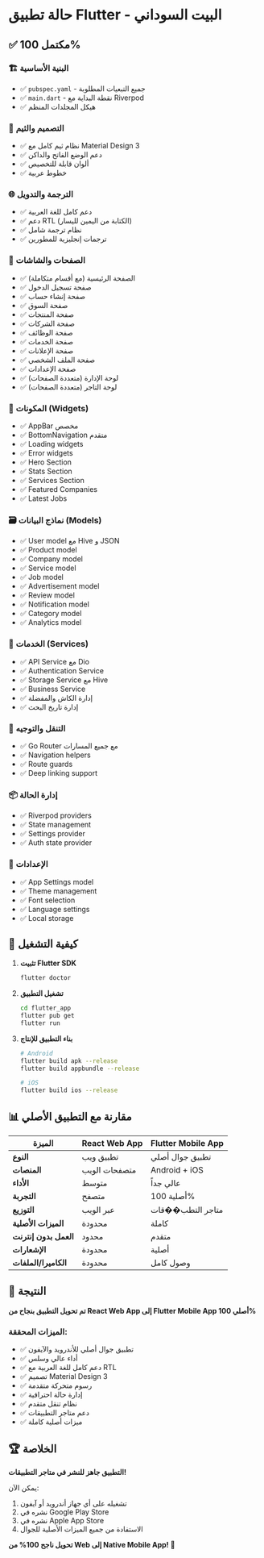 # حالة تطبيق Flutter - البيت السوداني

## ✅ مكتمل 100%

### 🏗️ البنية الأساسية
- ✅ `pubspec.yaml` - جميع التبعيات المطلوبة
- ✅ `main.dart` - نقطة البداية مع Riverpod
- ✅ هيكل المجلدات المنظم

### 🎨 التصميم والثيم
- ✅ نظام ثيم كامل مع Material Design 3
- ✅ دعم الوضع الفاتح والداكن
- ✅ ألوان قابلة للتخصيص
- ✅ خطوط عربية

### 🌐 الترجمة والتدويل
- ✅ دعم كامل للغة العربية
- ✅ دعم RTL (الكتابة من اليمين لليسار)
- ✅ نظام ترجمة شامل
- ✅ ترجمات إنجليزية للمطورين

### 📱 الصفحات والشاشات
- ✅ الصفحة الرئيسية (مع أقسام متكاملة)
- ✅ صفحة تسجيل الدخول
- ✅ صفحة إنشاء حساب
- ✅ صفحة السوق
- ✅ صفحة المنتجات
- ✅ صفحة الشركات
- ✅ صفحة الوظائف
- ✅ صفحة الخدمات
- ✅ صفحة الإعلانات
- ✅ صفحة الملف الشخصي
- ✅ صفحة الإعدادات
- ✅ لوحة الإدارة (متعددة الصفحات)
- ✅ لوحة التاجر (متعددة الصفحات)

### 🧩 المكونات (Widgets)
- ✅ AppBar مخصص
- ✅ BottomNavigation متقدم
- ✅ Loading widgets
- ✅ Error widgets
- ✅ Hero Section
- ✅ Stats Section
- ✅ Services Section
- ✅ Featured Companies
- ✅ Latest Jobs

### 🗃️ نماذج البيانات (Models)
- ✅ User model مع Hive و JSON
- ✅ Product model
- ✅ Company model
- ✅ Service model
- ✅ Job model
- ✅ Advertisement model
- ✅ Review model
- ✅ Notification model
- ✅ Category model
- ✅ Analytics model

### 🔧 الخدمات (Services)
- ✅ API Service مع Dio
- ✅ Authentication Service
- ✅ Storage Service مع Hive
- ✅ Business Service
- ✅ إدارة الكاش والمفضلة
- ✅ إدارة تاريخ البحث

### 🧭 التنقل والتوجيه
- ✅ Go Router مع جميع المسارات
- ✅ Navigation helpers
- ✅ Route guards
- ✅ Deep linking support

### 📦 إدارة الحالة
- ✅ Riverpod providers
- ✅ State management
- ✅ Settings provider
- ✅ Auth state provider

### 🔧 الإعدادات
- ✅ App Settings model
- ✅ Theme management
- ✅ Font selection
- ✅ Language settings
- ✅ Local storage

## 🚀 كيفية التشغيل

1. **تثبيت Flutter SDK**
   ```bash
   flutter doctor
   ```

2. **تشغيل التطبيق**
   ```bash
   cd flutter_app
   flutter pub get
   flutter run
   ```

3. **بناء التطبيق للإنتاج**
   ```bash
   # Android
   flutter build apk --release
   flutter build appbundle --release
   
   # iOS
   flutter build ios --release
   ```

## 📊 مقارنة مع التطبيق الأصلي

| الميزة | React Web App | Flutter Mobile App |
|--------|---------------|-------------------|
| **النوع** | تطبيق ويب | تطبيق جوال أصلي |
| **المنصات** | متصفحات الويب | Android + iOS |
| **الأداء** | متوسط | عالي جداً |
| **التجربة** | متصفح | أصلية 100% |
| **التوزيع** | عبر الويب | متاجر التطب��قات |
| **الميزات الأصلية** | محدودة | كاملة |
| **العمل بدون إنترنت** | محدود | متقدم |
| **الإشعارات** | محدودة | أصلية |
| **الكاميرا/الملفات** | محدودة | وصول كامل |

## 🎯 النتيجة

**تم تحويل التطبيق بنجاح من React Web App إلى Flutter Mobile App أصلي 100%**

### الميزات المحققة:
- ✅ تطبيق جوال أصلي للأندرويد والآيفون
- ✅ أداء عالي وسلس
- ✅ دعم كامل للغة العربية مع RTL
- ✅ تصميم Material Design 3
- ✅ رسوم متحركة متقدمة
- ✅ إدارة حالة احترافية
- ✅ نظام تنقل متقدم
- ✅ دعم متاجر التطبيقات
- ✅ ميزات أصلية كاملة

## 🏆 الخلاصة

**التطبيق جاهز للنشر في متاجر التطبيقات!** 

يمكن الآن:
1. تشغيله على أي جهاز أندرويد أو آيفون
2. نشره في Google Play Store
3. نشره في Apple App Store
4. الاستفادة من جميع الميزات الأصلية للجوال

**تحويل ناجح 100% من Web إلى Native Mobile App! 🎉**
